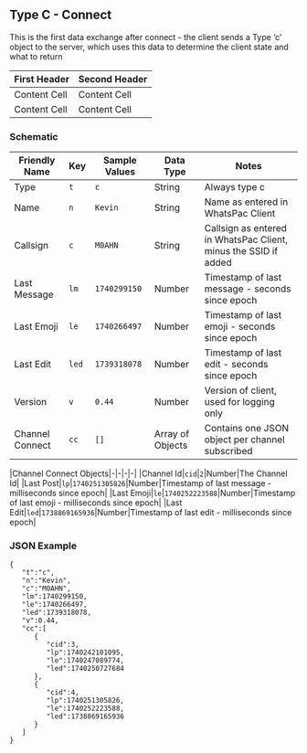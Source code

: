 ## Type C - Connect
This is the first data exchange after connect - the client sends a Type ‘c’ object to the server, which uses this data to determine the client state and what to return

| First Header  | Second Header |
| ------------- | ------------- |
| Content Cell  | Content Cell  |
| Content Cell  | Content Cell  |

### Schematic
| Friendly Name | Key | Sample Values | Data Type | Notes |
|-------------|-------------|-------------|-------------|-------------|
|Type|`t`|`c`|String|Always type c|
|Name|`n`|`Kevin`|String|Name as entered in WhatsPac Client|
|Callsign|`c`|`M0AHN`|String|Callsign as entered in WhatsPac Client, minus the SSID if added|
|Last Message|`lm`|`1740299150`|Number|Timestamp of last message - seconds since epoch|
|Last Emoji|`le`|`1740266497`|Number|Timestamp of last emoji - seconds since epoch|
|Last Edit|`led`|`1739318078`|Number|Timestamp of last edit - seconds since epoch|
|Version|`v`|`0.44`|Number|Version of client, used for logging only|
|Channel Connect|`cc`|`[]`|Array of Objects|Contains one JSON object per channel subscribed|


|Channel Connect Objects|-|-|-|-|
|Channel Id|`cid`|`2`|Number|The Channel Id|
|Last Post|`lp`|`1740251305826`|Number|Timestamp of last message - milliseconds since epoch|
|Last Emoji|`le`|`1740252223588`|Number|Timestamp of last emoji - milliseconds since epoch|
|Last Edit|`led`|`1738869165936`|Number|Timestamp of last edit - milliseconds since epoch|
### JSON Example
```
{
   "t":"c",
   "n":"Kevin",
   "c":"M0AHN",
   "lm":1740299150,
   "le":1740266497,
   "led":1739318078,
   "v":0.44,
   "cc":[
      {
         "cid":3,
         "lp":1740242101095,
         "le":1740247089774,
         "led":1740250727684
      },
      {
         "cid":4,
         "lp":1740251305826,
         "le":1740252223588,
         "led":1738869165936
      }
   ]
}

```
